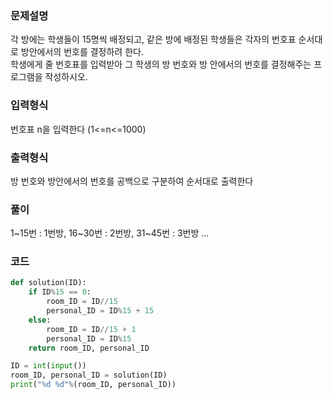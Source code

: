 ### 문제설명
각 방에는 학생들이 15명씩 배정되고, 같은 방에 배정된 학생들은 각자의 번호표 순서대로 방안에서의 번호를 결정하려 한다.<br>
학생에게 줄 번호표를 입력받아 그 학생의 방 번호와 방 안에서의 번호를 결정해주는 프로그램을 작성하시오.

### 입력형식
번호표 n을 입력한다 (1<=n<=1000)

### 출력형식
방 번호와 방안에서의 번호를 공백으로 구분하여 순서대로 출력한다

### 풀이
1~15번 : 1번방, 16~30번 : 2번방, 31~45번 : 3번방 ...

### 코드
```python
def solution(ID):
	if ID%15 == 0:
		room_ID = ID//15
		personal_ID = ID%15 + 15
	else:
		room_ID = ID//15 + 1
		personal_ID = ID%15
	return room_ID, personal_ID

ID = int(input())
room_ID, personal_ID = solution(ID)
print("%d %d"%(room_ID, personal_ID))
```
